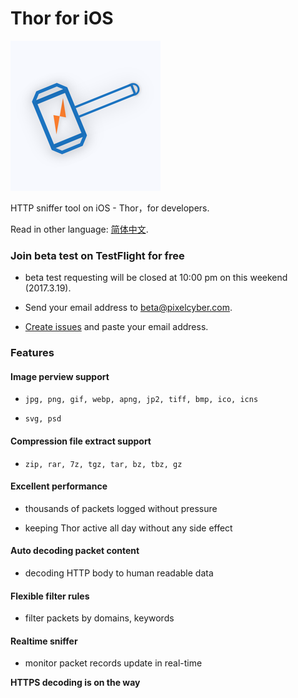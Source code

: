 # Thor for iOS

![](thor_logo.png)

HTTP sniffer tool on iOS - Thor，for developers.

<!-- [Download from App store](https://itunes.apple.com/us/app/thor-pro/id1210562295?mt=8) -->

Read in other language: [简体中文](README.zh-cn.md).


### Join beta test on TestFlight for free

* beta test requesting will be closed at 10:00 pm on this weekend (2017.3.19).

* Send your email address to beta@pixelcyber.com.

* [Create issues](https://github.com/PixelCyber/Thor/issues/new) and paste your email address.


### Features

#### Image perview support

* `jpg, png, gif, webp, apng, jp2, tiff, bmp, ico, icns`

* `svg, psd`


#### Compression file extract support

* `zip, rar, 7z, tgz, tar, bz, tbz, gz`


#### Excellent performance

* thousands of packets logged without pressure

* keeping Thor active all day without any side effect


#### Auto decoding packet content

* decoding HTTP body to human readable data


#### Flexible filter rules

* filter packets by domains, keywords


#### Realtime sniffer

* monitor packet records update in real-time


**HTTPS decoding is on the way**
